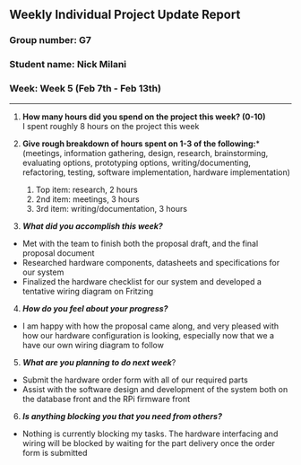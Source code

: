 ## Weekly Individual Project Update Report
### Group number: G7
### Student name: Nick Milani
### Week: Week 5 (Feb 7th - Feb 13th)
___
1. **How many hours did you spend on the project this week? (0-10)**\
I spent roughly 8 hours on the project this week

2. **Give rough breakdown of hours spent on 1-3 of the following:***
   (meetings, information gathering, design, research, brainstorming, evaluating options, prototyping options, writing/documenting, refactoring, testing, software implementation, hardware implementation)
   1. Top item: research, 2 hours
   2. 2nd item: meetings, 3 hours
   3. 3rd item: writing/documentation, 3 hours

3. ***What did you accomplish this week?***
  - Met with the team to finish both the proposal draft, and the final proposal document
  - Researched hardware components, datasheets and specifications for our system
  - Finalized the hardware checklist for our system and developed a tentative wiring diagram on Fritzing

4. ***How do you feel about your progress?***
  - I am happy with how the proposal came along, and very pleased with how our hardware configuration is looking, especially now that we a have our own wiring diagram to follow

5. ***What are you planning to do next week***?
  - Submit the hardware order form with all of our required parts
  - Assist with the software design and development of the system both on the database front and the RPi firmware front

6. ***Is anything blocking you that you need from others?***
  - Nothing is currently blocking my tasks. The hardware interfacing and wiring will be blocked by waiting for the part delivery once the order form is submitted